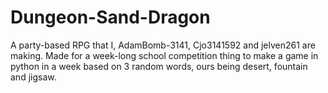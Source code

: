 # Dungeon-Sand-Dragon

A party-based RPG that I, AdamBomb-3141, Cjo3141592 and jelven261 are making.
Made for a week-long school competition thing to make a game in python in a week based on 3 random words, ours being desert, fountain and jigsaw.
